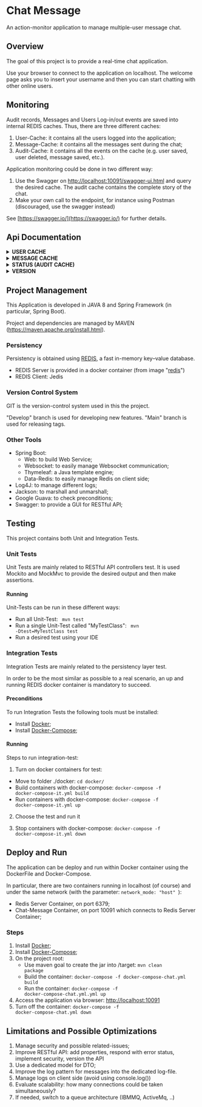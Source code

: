 # Chat Message
An action-monitor application to manage multiple-user message chat.

## Overview
The goal of this project is to provide a real-time chat application.

Use your browser to connect to the application on localhost. 
The welcome page asks you to insert your username and then you can start chatting with other online users.

## Monitoring
Audit records, Messages and Users Log-in/out events are saved into internal REDIS caches.
Thus, there are three different caches:
1. User-Cache: it contains all the users logged into the application;
2. Message-Cache: it contains all the messages sent during the chat;
3. Audit-Cache: it contains all the events on the cache (e.g. user saved, user deleted, message saved, etc.).

Application monitoring could be done in two different way:
1. Use the Swagger on [http://localhost:10091/swagger-ui.html](http://localhost:10091/swagger-ui.html) and query the desired cache.  The audit cache contains the complete story of the chat.
2. Make your own call to the endpoint, for instance using Postman (discouraged, use the swagger instead)

See [https://swagger.io/](https://swagger.io/) for further details.

## Api Documentation

<details>
<summary><b>USER CACHE</b></summary>
 
**Endpoint**: <code>`GET /api/redis/user/all` </code>

Return: all users

**Endpoint**: <code>`GET /api/redis/user/<string:id>` </code>

Return: the requested user
```json
{
    "id": "string", 
    "username": "string"
}
```

**Endpoint**: <code>`DELETE /api/redis/user/<string:id>` </code>

Return: an ack/error message

**Endpoint**: <code>`POST /api/redis/user` </code>

Return: an ack/error message

Request Parameter:
```json
{
    "username": "string"
}
```

**Endpoint**: <code>`PUT /api/redis/user` </code>

Return: an ack/error message

Request Parameter:
```json
{
    "id": "string", 
    "username": "string"
}
```

</details>

<details>
<summary><b>MESSAGE CACHE</b></summary>
 
**Endpoint**: <code>`GET /api/redis/message/all` </code>

Return: all messages

**Endpoint**: <code>`GET /api/redis/message/<string:id>` </code>

Return: the requested message
```json
{
  "content": "string",
  "id": "string",
  "sender": "string",
  "timestamp": "2020-10-27T12:46:14.614Z",
  "topic": "string"
}
```

**Endpoint**: <code>`DELETE /api/redis/message/<string:id>` </code>

Return: an ack/error message

**Endpoint**: <code>`POST /api/redis/message` </code>

Return: an ack/error message

Request Parameter:
```json
{
  "content": "string",
  "sender": "string",
  "topic": "string"
}
```

**Endpoint**: <code>`PUT /api/redis/message` </code>

Return: an ack/error message

Request Parameter:
```json
{
  "content": "string",
  "id": "string",
  "sender": "string",
  "timestamp": "2020-10-27T12:46:14.614Z",
  "topic": "string"
}
```

</details>

<details>
<summary><b>STATUS (AUDIT CACHE)</b></summary>
 
**Endpoint**: <code>`GET /api/status/audit/all` </code>

Return: all audit records

**Endpoint**: <code>`GET /api/status/audit/<string:id>` </code>

Return: the requested audit record
```json
{
  "id": "string",
  "operationType": "INSERT",
  "recordContent": "string",
  "recordId": "string",
  "table": "string",
  "timestamp": "2020-10-27T12:50:54.952Z"
}
```

</details>

<details>
<summary><b>VERSION</b></summary>

**Endpoint**: <code>`GET /api/version` </code>

Return: the application version
</details>

## Project Management
This Application is developed in JAVA 8 and Spring Framework (in particular, Spring Boot).

Project and dependencies are managed by MAVEN (https://maven.apache.org/install.html).

### Persistency
Persistency is obtained using [REDIS](https://redis.io/), a fast in-memory key–value database.
- REDIS Server is provided in a docker container (from image "[redis](https://hub.docker.com/_/redis)")
- REDIS Client: Jedis 

### Version Control System
GIT is the version-control system used in this the project.

"Develop" branch is used for developing new features.
"Main" branch is used for releasing tags.

### Other Tools
- Spring Boot:
    - Web: to build Web Service;
    - Websocket: to easily manage Websocket communication;
    - Thymeleaf: a Java template engine;
    - Data-Redis: to easily manage Redis on client side;
- Log4J: to manage different logs;
- Jackson: to marshall and unmarshall;
- Google Guava: to check preconditions;
- Swagger: to provide a GUI for RESTful API;

## Testing
This project contains both Unit and Integration Tests.
 
### Unit Tests
Unit Tests are mainly related to RESTful API controllers test.
It is used Mockito and MockMvc to provide the desired output and then make assertions.

#### Running
Unit-Tests can be run in these different ways:
- Run all Unit-Test: <code> mvn test </code>
- Run a single Unit-Test called "MyTestClass": <code> mvn -Dtest=MyTestClass test </code>
- Run a desired test using your IDE

### Integration Tests
Integration Tests are mainly related to the persistency layer test.

In order to be the most similar as possible to a real scenario, an up and running REDIS docker container is mandatory to succeed. 

#### Preconditions
To run Integration Tests the following tools must be installed:
- Install [Docker](https://docs.docker.com/get-docker/);
- Install [Docker-Compose](https://docs.docker.com/compose/install/);

#### Running
Steps to run integration-test:
1. Turn on docker containers for test:
- Move to folder ./docker: <code>cd docker/ </code>
- Build containers with docker-compose: <code>docker-compose -f docker-compose-it.yml build</code>
- Run containers with docker-compose: <code>docker-compose -f docker-compose-it.yml up</code>

2. Choose the test and run it

3. Stop containers with docker-compose: <code>docker-compose -f docker-compose-it.yml down</code>

## Deploy and Run 
The application can be deploy and run within Docker container using the DockerFile and Docker-Compose. 

In particular, there are two containers running in localhost (of course) and under the same network (with the parameter: <code>network_mode: "host" </code>):
- Redis Server Container, on port 6379;
- Chat-Message Container, on port 10091 which connects to Redis Server Container;

### Steps
1. Install [Docker](https://docs.docker.com/get-docker/);
2. Install [Docker-Compose](https://docs.docker.com/compose/install/);
3. On the project root:
    - Use maven goal to create the jar into /target: <code>mvn clean package</code>
    - Build the container: <code>docker-compose -f docker-compose-chat.yml build </code>
    - Run the container: <code>docker-compose -f docker-compose-chat.yml.yml up</code>
4. Access the application via browser: [http://localhost:10091](http://localhost:10091)
5. Turn off the container: <code>docker-compose -f docker-compose-chat.yml down</code>

## Limitations and Possible Optimizations
1. Manage security and possible related-issues;
2. Improve RESTful API: add properties, respond with error status, implement security, version the API
3. Use a dedicated model for DTO;
4. Improve the log pattern for messages into the dedicated log-file.
5. Manage logs on client side (avoid using console.log())
6. Evaluate scalability: how many connections could be taken simultaneously?
7. If needed, switch to a queue architecture (IBMMQ, ActiveMq, ..)